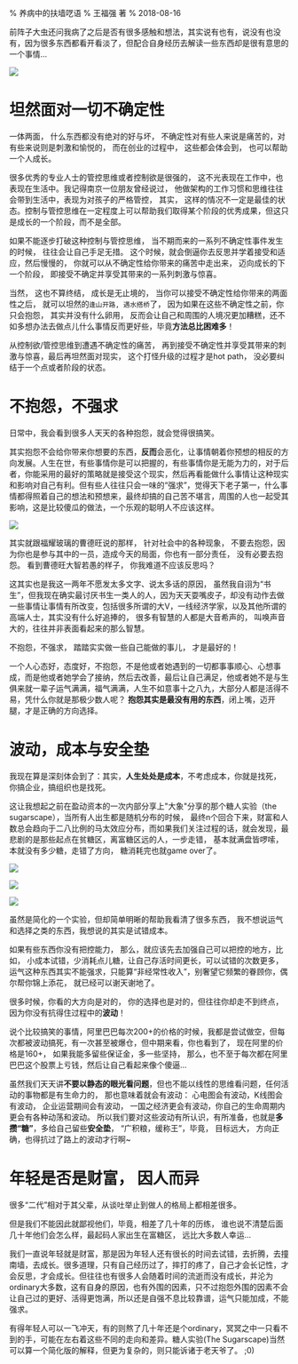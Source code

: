 % 养病中的扶墙呓语
% 王福强 著
% 2018-08-16

前阵子大虫还问我病了之后是否有很多感触和想法，其实说有也有，说没有也没有，因为很多东西都看开看淡了，但配合自身经历去解读一些东西却是很有意思的一个事情...

![](images/treetroll.jpg)

# 坦然面对一切不确定性

一体两面， 什么东西都没有绝对的好与坏， 不确定性对有些人来说是痛苦的，对有些来说则是刺激和愉悦的， 而在创业的过程中， 这些都会体会到， 也可以帮助一个人成长。

很多优秀的专业人士的管控思维或者控制欲是很强的， 这不光表现在工作中，也表现在生活中。我记得南京一位朋友曾经说过， 他做架构的工作习惯和思维往往会带到生活中，表现为对孩子的严格管控， 其实， 这样的情况不一定是最佳的状态。控制与管控思维在一定程度上可以帮助我们取得某个阶段的优秀成果，但这只是成长的一个阶段，而不是全部。

如果不能逐步打破这种控制与管控思维， 当不期而来的一系列不确定性事件发生的时候， 往往会让自己手足无措。 这个时候，就会倒逼你去反思并学着接受和适应，然后慢慢的， 你就可以从不确定性给你带来的痛苦中走出来， 迈向成长的下一个阶段， 即接受不确定并享受其带来的一系列刺激与惊喜。

当然， 这也不算终结， 成长是无止境的， 当你可以接受不确定性给你带来的两面性之后， 就可以坦然的`逢山开路, 遇水搭桥`了， 因为如果在这些不确定性之前，你只会抱怨， 其实并没有什么卵用， 反而会让自己和周围的人境况更加糟糕，还不如多想办法去做点儿什么事情反而更好些，毕竟**方法总比困难多**！

从控制欲/管控思维到遭遇不确定性的痛苦， 再到接受不确定性并享受其带来的刺激与惊喜，最后再坦然面对现实， 这个打怪升级的过程才是hot path， 没必要纠结于一个点或者阶段的状态。

# 不抱怨，不强求

日常中，我会看到很多人天天的各种抱怨，就会觉得很搞笑。

其实抱怨不会给你带来你想要的东西，**反而**会恶化，让事情朝着你预想的相反的方向发展。人生在世，有些事情你是可以把握的，有些事情你是无能为力的，对于后者，你能采用的最好的策略就是接受这个现实，然后再看能做什么事情让这种现实和影响对自己有利。但有些人往往只会一味的“强求”，觉得天下老子第一，什么事情都得照着自己的想法和预想来，最终却搞的自己苦不堪言，周围的人也一起受其影响，这是比较傻瓜的做法，一个乐观的聪明人不应该这样。

![](images/life_is_hard_mode.jpg)

其实就跟福耀玻璃的曹德旺说的那样， 针对社会中的各种现象， 不要去抱怨，因为你也是参与其中的一员，造成今天的局面，你也有一部分责任， 没有必要去抱怨。 看到曹德旺大智若愚的样子， 你我难道不应该反思吗？

这其实也是我这一两年不愿发太多文字、说太多话的原因， 虽然我自诩为“书生”，但我现在确实最讨厌书生一类人的人，因为天天耍嘴皮子，却没有动作去做一些事情让事情有所改变，包括很多所谓的大V，一线经济学家，以及其他所谓的高端人士，其实没有什么好追捧的， 很多有智慧的人都是大音希声的， 叫唤声音大的，往往并非表面看起来的那么智慧。

不抱怨，不强求， 踏踏实实做一些自己能做的事儿， 才是最好的！

一个人心态好，态度好，不抱怨，不是他或者她遇到的一切都事事顺心、心想事成，而是他或者她学会了接纳，然后去改善，最后让自己满足，他或者她不是与生俱来就一辈子运气满满，福气满满，人生不如意事十之八九，大部分人都是活得不易，凭什么你就是那极少数人呢？ **抱怨其实是最没有用的东西**，闭上嘴，迈开腿，才是正确的方向选择。

# 波动，成本与安全垫

我现在算是深刻体会到了：其实，**人生处处是成本**，不考虑成本，你就是找死， 你搞企业，搞组织也是找死。

这让我想起之前在盈动资本的一次内部分享上"大象"分享的那个糖人实验（the sugarscape），当所有人出生都是随机分布的时候， 最终n个回合下来，财富和人数总会趋向于二八比例的马太效应分布，而如果我们关注过程的话，就会发现，最悲剧的是那些起点在贫糖区，离富糖区远的人，一步走错， 基本就满盘皆啰嗦， 本就没有多少糖，走错了方向， 糖消耗完也就game over了。

![](images/sugarscape0.jpeg)

![](images/sugarscape1.png)

![](images/sugarscape2.jpg)

虽然是简化的一个实验，但却简单明晰的帮助我看清了很多东西， 我不想说运气和选择之类的东西，我想说的其实是试错成本。

如果有些东西你没有把控能力， 那么，就应该先去加强自己可以把控的地方，比如， 小成本试错，少消耗点儿糖，让自己存活时间更长，可以试错的次数更多，运气这种东西其实不能强求，只能算“非经常性收入”，别奢望它频繁的眷顾你，偶尔帮你锦上添花， 就已经可以谢天谢地了。

很多时候，你看的大方向是对的， 你的选择也是对的，但往往你却走不到终点，因为你没有抗得住过程中的**波动**！

说个比较搞笑的事情，阿里巴巴每次200+的价格的时候，我都是尝试做空，但每次都被波动搞死，有一次甚至被爆仓，但中期来看，你也看到了， 现在阿里的价格是160+， 如果我能多留些保证金，多一些坚持， 那么，也不至于每次都在阿里巴巴这个股票上亏钱，然后让自己看起来像个傻逼...

虽然我们天天讲**不要以静态的眼光看问题**，但也不能以线性的思维看问题，任何活动的事物都是有生命力的， 那也意味着就会有波动： 心电图会有波动，K线图会有波动， 企业运营期间会有波动， 一国之经济更会有波动，你自己的生命周期内更会有各种动荡和波动。 所以我们要对这些波动有所认识，有所准备，也就是**多攒“糖”**，多给自己留些**安全垫**， “广积粮，缓称王”，毕竟， 目标远大， 方向正确，也得抗过了路上的波动才行啊~


# 年轻是否是财富， 因人而异

很多“二代”相对于其父辈，从谈吐举止到做人的格局上都相差很多。

但是我们不能因此就鄙视他们，毕竟，相差了几十年的历练， 谁也说不清楚后面几十年他们会怎么样，最起码人家出生在富糖区， 远比大多数人幸运...

我们一直说年轻就是财富，那是因为年轻人还有很长的时间去试错，去折腾，去撞南墙，去成长。很多道理，只有自己经历过了，摔打的疼了，自己才会长记性，才会反思，才会成长。但往往也有很多人会随着时间的流逝而没有成长，并沦为ordinary大多数，这有自身的原因，也有外围的因素，只不过抱怨外围的因素不会让自己过的更好、活得更饱满，所以还是自强不息比较靠谱，运气只能加成，不能强求。

有得年轻人可以一飞冲天，有的则熬了几十年还是个ordinary，冥冥之中一只看不到的手，可能在左右着这些不同的走向和差异。糖人实验(The Sugarscape)当然可以算一个简化版的解释，但更为复杂的，则只能诉诸于老天爷了。 ;0)








